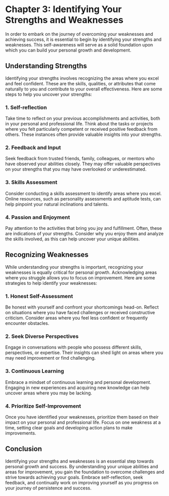 Chapter 3: Identifying Your Strengths and Weaknesses
====================================================

In order to embark on the journey of overcoming your weaknesses and achieving success, it is essential to begin by identifying your strengths and weaknesses. This self-awareness will serve as a solid foundation upon which you can build your personal growth and development.

Understanding Strengths
-----------------------

Identifying your strengths involves recognizing the areas where you excel and feel confident. These are the skills, qualities, or attributes that come naturally to you and contribute to your overall effectiveness. Here are some steps to help you uncover your strengths:

### 1. Self-reflection

Take time to reflect on your previous accomplishments and activities, both in your personal and professional life. Think about the tasks or projects where you felt particularly competent or received positive feedback from others. These instances often provide valuable insights into your strengths.

### 2. Feedback and Input

Seek feedback from trusted friends, family, colleagues, or mentors who have observed your abilities closely. They may offer valuable perspectives on your strengths that you may have overlooked or underestimated.

### 3. Skills Assessment

Consider conducting a skills assessment to identify areas where you excel. Online resources, such as personality assessments and aptitude tests, can help pinpoint your natural inclinations and talents.

### 4. Passion and Enjoyment

Pay attention to the activities that bring you joy and fulfillment. Often, these are indications of your strengths. Consider why you enjoy them and analyze the skills involved, as this can help uncover your unique abilities.

Recognizing Weaknesses
----------------------

While understanding your strengths is important, recognizing your weaknesses is equally critical for personal growth. Acknowledging areas where you struggle allows you to focus on improvement. Here are some strategies to help identify your weaknesses:

### 1. Honest Self-Assessment

Be honest with yourself and confront your shortcomings head-on. Reflect on situations where you have faced challenges or received constructive criticism. Consider areas where you feel less confident or frequently encounter obstacles.

### 2. Seek Diverse Perspectives

Engage in conversations with people who possess different skills, perspectives, or expertise. Their insights can shed light on areas where you may need improvement or find challenging.

### 3. Continuous Learning

Embrace a mindset of continuous learning and personal development. Engaging in new experiences and acquiring new knowledge can help uncover areas where you may be lacking.

### 4. Prioritize Self-Improvement

Once you have identified your weaknesses, prioritize them based on their impact on your personal and professional life. Focus on one weakness at a time, setting clear goals and developing action plans to make improvements.

Conclusion
----------

Identifying your strengths and weaknesses is an essential step towards personal growth and success. By understanding your unique abilities and areas for improvement, you gain the foundation to overcome challenges and strive towards achieving your goals. Embrace self-reflection, seek feedback, and continually work on improving yourself as you progress on your journey of persistence and success.
